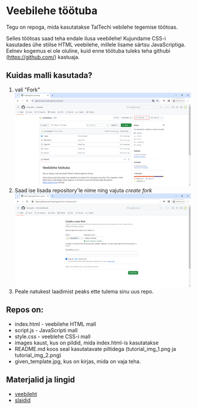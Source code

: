 # Veebilehe töötuba

Tegu on repoga, mida kasutatakse TalTechi vebilehe tegemise töötoas.

Selles töötoas saad teha endale ilusa veebilehe! Kujundame CSS-i kasutades ühe stiilse HTML veebilehe,
millele lisame särtsu JavaScriptiga. Eelnev kogemus ei ole oluline,
kuid enne töötuba tuleks teha githubi (https://github.com/) kastuaja.

## Kuidas malli kasutada?

1. vali "Fork"
![tutorial_img_1.png](tutorial_img_1.png)
2. Saad ise lisada repository'le nime ning vajuta _create fork_
![img.png](tutorial_img_2.png)
3. Peale natukest laadimist peaks ette tulema sinu uus repo.

## Repos on:
* index.html - veebilehe HTML mall
* script.js - JavaScripti mall
* style.css - veeblehe CSS-i mall
* images kaust, kus on pildid, mida index.html-is kasutatakse
* README.md koos seal kasutatavate piltidega (tutorial_img_1.png ja tutorial_img_2.png)
* given_template.jpg, kus on kirjas, mida on vaja teha.

## Materjalid ja lingid
- [veebileht](https://htmldoc.pages.taltech.ee/)
- [slaidid](https://docs.google.com/presentation/d/1IIEsvgF68YxoXBrTw4Q3hZHinvBzRxxvQ3_BGsVhlcY/edit?usp=sharing)
